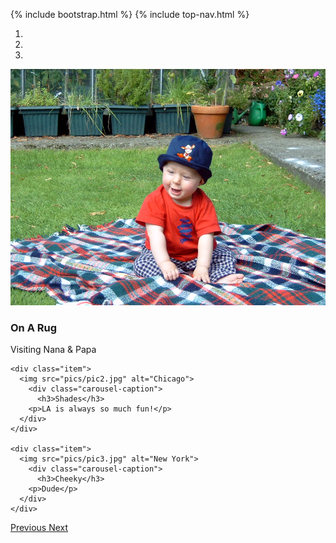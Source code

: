 {% include bootstrap.html %}
{% include top-nav.html %}
<div id="myCarousel" class="carousel slide" data-ride="carousel">
  <!-- Indicators -->
  <ol class="carousel-indicators">
    <li data-target="#myCarousel" data-slide-to="0" class="active"></li>
    <li data-target="#myCarousel" data-slide-to="1"></li>
    <li data-target="#myCarousel" data-slide-to="2"></li>
  </ol>

  <!-- Wrapper for slides -->
  <div class="carousel-inner">
    <div class="item active">
      <img src="pics/pic1.jpg" alt="Los Angeles">
        <div class="carousel-caption">
          <h3>On A Rug</h3>
        <p>Visiting Nana &amp; Papa</p>
      </div>
    </div>

    <div class="item">
      <img src="pics/pic2.jpg" alt="Chicago">
        <div class="carousel-caption">
          <h3>Shades</h3>
        <p>LA is always so much fun!</p>
      </div>
    </div>

    <div class="item">
      <img src="pics/pic3.jpg" alt="New York">
        <div class="carousel-caption">
          <h3>Cheeky</h3>
        <p>Dude</p>
      </div>
    </div>
  </div>

  <!-- Left and right controls -->
  <a class="left carousel-control" href="#myCarousel" data-slide="prev">
    <span class="glyphicon glyphicon-chevron-left"></span>
    <span class="sr-only">Previous</span>
  </a>
  <a class="right carousel-control" href="#myCarousel" data-slide="next">
    <span class="glyphicon glyphicon-chevron-right"></span>
    <span class="sr-only">Next</span>
  </a>
</div>
